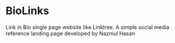 # BioLinks
Link in Bio single page website like Linktree. A simple social media reference landing page developed by Nazmul Hasan

